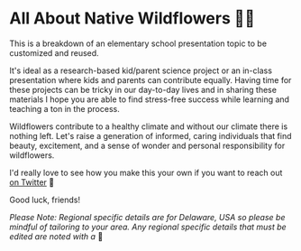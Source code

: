 # All About Native Wildflowers 🌷🌻

This is a breakdown of an elementary school presentation topic to be customized and reused. 

It's ideal as a research-based kid/parent science project or an in-class presentation where kids and parents can contribute equally. Having time for these projects can be tricky in our day-to-day lives and in sharing these materials I hope you are able to find stress-free success while learning and teaching a ton in the process. 

Wildflowers contribute to a healthy climate and without our climate there is nothing left. Let's raise a generation of informed, caring individuals that find beauty, excitement, and a sense of wonder and personal responsibility for wildflowers.

I'd really love to see how you make this your own if you want to reach out [on Twitter](https://twitter.com/JoniTrythall) 👋

Good luck, friends! 

*Please Note: Regional specific details are for Delaware, USA so please be mindful of tailoring to your area. Any regional specific details that must be edited are noted with a* 📍

